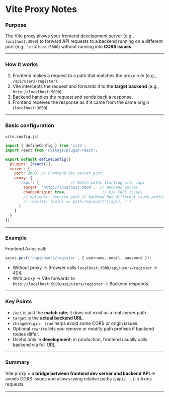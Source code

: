 # **Vite Proxy Notes**

### **Purpose**

The Vite proxy allows your frontend development server (e.g., `localhost:3000`) to forward API requests to a backend running on a different port (e.g., `localhost:5000`) without running into **CORS issues**.

---

### **How it works**

1. Frontend makes a request to a path that matches the proxy rule (e.g., `/api/users/register`).
2. Vite intercepts the request and forwards it to the **target backend** (e.g., `http://localhost:5000`).
3. Backend handles the request and sends back a response.
4. Frontend receives the response as if it came from the same origin (`localhost:3000`).

---

### **Basic configuration**

`vite.config.js`:

```js
import { defineConfig } from 'vite';
import react from '@vitejs/plugin-react';

export default defineConfig({
  plugins: [react()],
  server: {
    port: 3000, // Frontend dev server port
    proxy: {
      '/api': {              // Match paths starting with /api
        target: 'http://localhost:5000',  // Backend server
        changeOrigin: true,                // Fix CORS issues
        // optional: rewrite path if backend has different route prefix
        // rewrite: (path) => path.replace(/^\/api/, '')
      }
    }
  }
});
```

---

### **Example**

Frontend Axios call:

```js
axios.post('/api/users/register', { username, email, password });
```

* Without proxy → Browser calls `localhost:3000/api/users/register` → 404.
* With proxy → Vite forwards to `http://localhost:5000/api/users/register` → Backend responds.

---

### **Key Points**

* `/api` is just the **match rule**; it does not exist as a real server path.
* `target` is the **actual backend URL**.
* `changeOrigin: true` helps avoid some CORS or origin issues.
* Optional `rewrite` lets you remove or modify path prefixes if backend routes differ.
* Useful only in **development**; in production, frontend usually calls backend via full URL.

---

### **Summary**

Vite proxy = a **bridge between frontend dev server and backend API** → avoids CORS issues and allows using relative paths (`/api/...`) in Axios requests.

---

 
